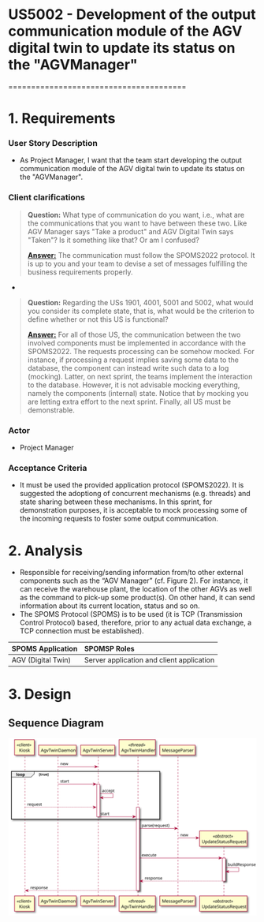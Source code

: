 # US5002 - Development of the output communication module of the AGV digital twin to update its status on the "AGVManager"
=======================================

# 1. Requirements

### User Story Description

* As Project Manager, I want that the team start developing the output communication module of the AGV digital 
twin to update its status on the "AGVManager".

### Client clarifications 

> **Question:**  What type of communication do you want, i.e., what are the communications that you want to have 
> between these two. Like AGV Manager says "Take a product" and AGV Digital Twin says "Taken"? Is it something 
> like that? Or am I confused?
>
> [**Answer:**](https://moodle.isep.ipp.pt/mod/forum/discuss.php?d=16593#p21287) The communication must follow 
> the SPOMS2022 protocol. It is up to you and your team to devise a set of messages fulfilling the business 
> requirements properly.

-

> **Question:** Regarding the USs 1901, 4001, 5001 and 5002, what would you consider its complete state, that is, what
> would be the criterion to define whether or not this US is functional?
>
> [**Answer:**](https://moodle.isep.ipp.pt/mod/forum/discuss.php?d=16437#p21096) For all of those US, the communication 
> between the two involved components must be implemented in accordance with the SPOMS2022. The requests 
> processing can be somehow mocked. For instance, if processing a request implies saving some data to the database, 
> the component can instead write such data to a log (mocking). Latter, on next sprint, the teams implement the 
> interaction to the database. However, it is not advisable mocking everything, namely the components (internal) state. 
> Notice that by mocking you are letting extra effort to the next sprint. 
> Finally, all US must be demonstrable.


### Actor 
*  Project Manager

### Acceptance Criteria 
* It must be used the provided application protocol (SPOMS2022).
  It is suggested the adoptiong of concurrent mechanisms (e.g. threads) and state sharing between these mechanisms.
  In this sprint, for demonstration purposes, it is acceptable to mock processing some of the incoming requests 
to foster some output communication.

# 2. Analysis

* Responsible for receiving/sending information from/to other external components such as the “AGV Manager” (cf. Figure 2). 
For instance, it can receive the warehouse plant, the location of the other AGVs as well as the command to pick-up some product(s). On other
hand, it can send information about its current location, status and so on.
* The SPOMS Protocol (SPOMS) is to be used (it is TCP (Transmission Control Protocol) based, therefore, prior to any actual data exchange, a
  TCP connection must be established).

| SPOMS Application  | SPOMSP Roles |
|:-------------------|:-------------|
| AGV (Digital Twin)	|Server application and client application 	         |

# 3. Design

## Sequence Diagram

![US5002_SD.svg](US5002_SD.svg)
